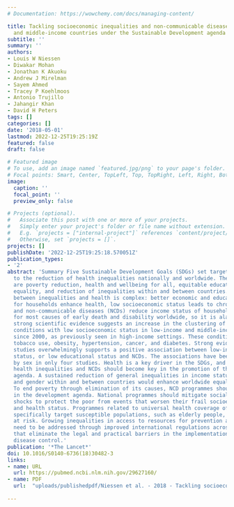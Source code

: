 ```yaml
---
# Documentation: https://wowchemy.com/docs/managing-content/

title: Tackling socioeconomic inequalities and non-communicable diseases in low-income
  and middle-income countries under the Sustainable Development agenda
subtitle: ''
summary: ''
authors:
- Louis W Niessen
- Diwakar Mohan
- Jonathan K Akuoku
- Andrew J Mirelman
- Sayem Ahmed
- Tracey P Koehlmoos
- Antonio Trujillo
- Jahangir Khan
- David H Peters
tags: []
categories: []
date: '2018-05-01'
lastmod: 2022-12-25T19:25:19Z
featured: false
draft: false

# Featured image
# To use, add an image named `featured.jpg/png` to your page's folder.
# Focal points: Smart, Center, TopLeft, Top, TopRight, Left, Right, BottomLeft, Bottom, BottomRight.
image:
  caption: ''
  focal_point: ''
  preview_only: false

# Projects (optional).
#   Associate this post with one or more of your projects.
#   Simply enter your project's folder or file name without extension.
#   E.g. `projects = ["internal-project"]` references `content/project/deep-learning/index.md`.
#   Otherwise, set `projects = []`.
projects: []
publishDate: '2022-12-25T19:25:18.570051Z'
publication_types:
- '2'
abstract: 'Summary Five Sustainable Development Goals (SDGs) set targets that relate
  to the reduction of health inequalities nationally and worldwide. These targets
  are poverty reduction, health and wellbeing for all, equitable education, gender
  equality, and reduction of inequalities within and between countries. The interaction
  between inequalities and health is complex: better economic and educational outcomes
  for households enhance health, low socioeconomic status leads to chronic ill health,
  and non-communicable diseases (NCDs) reduce income status of households. NCDs account
  for most causes of early death and disability worldwide, so it is alarming that
  strong scientific evidence suggests an increase in the clustering of non-communicable
  conditions with low socioeconomic status in low-income and middle-income countries
  since 2000, as previously seen in high-income settings. These conditions include
  tobacco use, obesity, hypertension, cancer, and diabetes. Strong evidence from 283
  studies overwhelmingly supports a positive association between low-income, low socioeconomic
  status, or low educational status and NCDs. The associations have been differentiated
  by sex in only four studies. Health is a key driver in the SDGs, and reduction of
  health inequalities and NCDs should become key in the promotion of the overall SDG
  agenda. A sustained reduction of general inequalities in income status, education,
  and gender within and between countries would enhance worldwide equality in health.
  To end poverty through elimination of its causes, NCD programmes should be included
  in the development agenda. National programmes should mitigate social and health
  shocks to protect the poor from events that worsen their frail socioeconomic condition
  and health status. Programmes related to universal health coverage of NCDs should
  specifically target susceptible populations, such as elderly people, who are most
  at risk. Growing inequalities in access to resources for prevention and treatment
  need to be addressed through improved international regulations across jurisdictions
  that eliminate the legal and practical barriers in the implementation of non-communicable
  disease control.'
publication: '*The Lancet*'
doi: 10.1016/S0140-6736(18)30482-3
links:
- name: URL
  url: https://pubmed.ncbi.nlm.nih.gov/29627160/
- name: PDF
  url:  "uploads/publishedpdf/Niessen et al. - 2018 - Tackling socioeconomic inequalities and non-communicable diseases in low-income and middle-income countries unde-annotated.pdf"  
  
---
```


